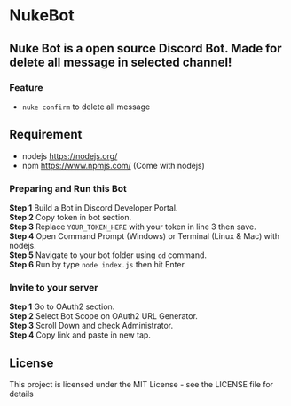 # NukeBot
## Nuke Bot is a open source Discord Bot. Made for delete all message in selected channel!
### Feature
- `nuke confirm` to delete all message
## Requirement
- nodejs https://nodejs.org/
- npm https://www.npmjs.com/ (Come with nodejs)
### Preparing and Run this Bot
**Step 1** Build a Bot in Discord Developer Portal.\
**Step 2** Copy token in bot section.\
**Step 3** Replace `YOUR_TOKEN_HERE` with your token in line 3 then save.\
**Step 4** Open Command Prompt (Windows) or Terminal (Linux & Mac) with nodejs.\
**Step 5** Navigate to your bot folder using `cd` command.\
**Step 6** Run by type `node index.js` then hit Enter.
### Invite to your server
**Step 1** Go to OAuth2 section.\
**Step 2** Select Bot Scope on OAuth2 URL Generator.\
**Step 3** Scroll Down and check Administrator.\
**Step 4** Copy link and paste in new tap.
## License
This project is licensed under the MIT License - see the LICENSE file for details
